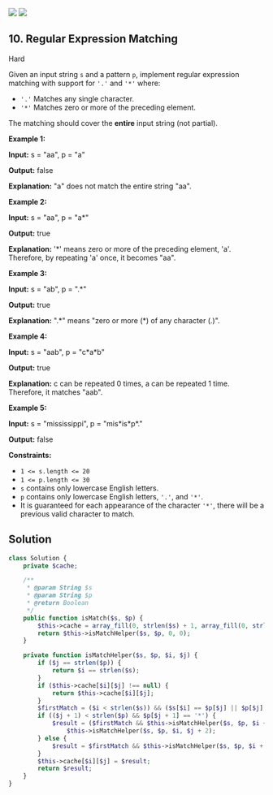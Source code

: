 [![](https://img.shields.io/github/stars/javadev/LeetCode-in-All?label=Stars&style=flat-square)](https://github.com/javadev/LeetCode-in-All)
[![](https://img.shields.io/github/forks/javadev/LeetCode-in-All?label=Fork%20me%20on%20GitHub%20&style=flat-square)](https://github.com/javadev/LeetCode-in-All/fork)

## 10\. Regular Expression Matching

Hard

Given an input string `s` and a pattern `p`, implement regular expression matching with support for `'.'` and `'*'` where:

*   `'.'` Matches any single character.
*   `'*'` Matches zero or more of the preceding element.

The matching should cover the **entire** input string (not partial).

**Example 1:**

**Input:** s = "aa", p = "a"

**Output:** false

**Explanation:** "a" does not match the entire string "aa". 

**Example 2:**

**Input:** s = "aa", p = "a\*"

**Output:** true

**Explanation:** '\*' means zero or more of the preceding element, 'a'. Therefore, by repeating 'a' once, it becomes "aa". 

**Example 3:**

**Input:** s = "ab", p = ".\*"

**Output:** true

**Explanation:** ".\*" means "zero or more (\*) of any character (.)". 

**Example 4:**

**Input:** s = "aab", p = "c\*a\*b"

**Output:** true

**Explanation:** c can be repeated 0 times, a can be repeated 1 time. Therefore, it matches "aab". 

**Example 5:**

**Input:** s = "mississippi", p = "mis\*is\*p\*."

**Output:** false 

**Constraints:**

*   `1 <= s.length <= 20`
*   `1 <= p.length <= 30`
*   `s` contains only lowercase English letters.
*   `p` contains only lowercase English letters, `'.'`, and `'*'`.
*   It is guaranteed for each appearance of the character `'*'`, there will be a previous valid character to match.

## Solution

```php
class Solution {
    private $cache;

    /**
     * @param String $s
     * @param String $p
     * @return Boolean
     */
    public function isMatch($s, $p) {
        $this->cache = array_fill(0, strlen($s) + 1, array_fill(0, strlen($p) + 1, null));
        return $this->isMatchHelper($s, $p, 0, 0);
    }

    private function isMatchHelper($s, $p, $i, $j) {
        if ($j == strlen($p)) {
            return $i == strlen($s);
        }
        if ($this->cache[$i][$j] !== null) {
            return $this->cache[$i][$j];
        }
        $firstMatch = ($i < strlen($s)) && ($s[$i] == $p[$j] || $p[$j] == '.');
        if (($j + 1) < strlen($p) && $p[$j + 1] == '*') {
            $result = ($firstMatch && $this->isMatchHelper($s, $p, $i + 1, $j)) ||
                $this->isMatchHelper($s, $p, $i, $j + 2);
        } else {
            $result = $firstMatch && $this->isMatchHelper($s, $p, $i + 1, $j + 1);
        }
        $this->cache[$i][$j] = $result;
        return $result;
    }
}
```